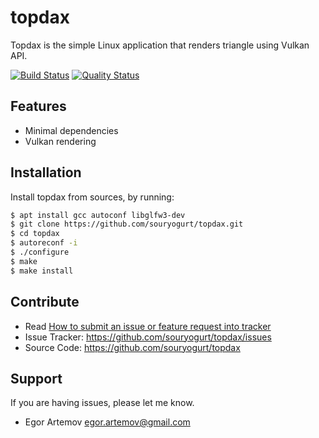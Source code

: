 topdax
======

Topdax is the simple Linux application that renders triangle using Vulkan API.

[![Build Status](https://travis-ci.org/souryogurt/topdax.svg?branch=master)](https://travis-ci.org/souryogurt/topdax)
[![Quality Status](https://sonarcloud.io/api/project_badges/measure?project=souryogurt_topdax&metric=alert_status)](https://sonarcloud.io/dashboard?id=souryogurt_topdax)

Features
--------

- Minimal dependencies
- Vulkan rendering

Installation
------------

Install topdax from sources, by running:

```sh
$ apt install gcc autoconf libglfw3-dev
$ git clone https://github.com/souryogurt/topdax.git
$ cd topdax
$ autoreconf -i
$ ./configure
$ make
$ make install
```


Contribute
----------
- Read [How to submit an issue or feature request into tracker](https://github.com/souryogurt/topdax/wiki/How-to-submit-an-issue-or-feature-request)
- Issue Tracker: https://github.com/souryogurt/topdax/issues
- Source Code: https://github.com/souryogurt/topdax

Support
-------

If you are having issues, please let me know.
* Egor Artemov <egor.artemov@gmail.com>
